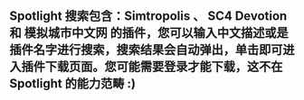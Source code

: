 ## Spotlight 搜索包含：Simtropolis 、 SC4 Devotion 和 模拟城市中文网 的插件，您可以输入中文描述或是插件名字进行搜索，搜索结果会自动弹出，单击即可进入插件下载页面。您可能需要登录才能下载，这不在 Spotlight 的能力范畴 :)